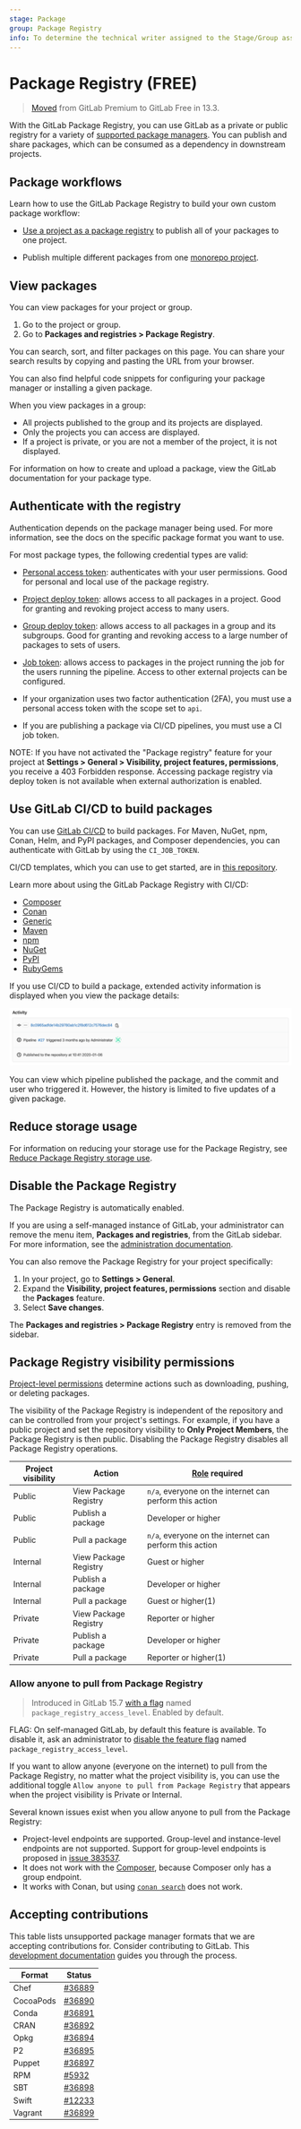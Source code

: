```yaml
---
stage: Package
group: Package Registry
info: To determine the technical writer assigned to the Stage/Group associated with this page, see https://about.gitlab.com/handbook/product/ux/technical-writing/#assignments
---
```


# Package Registry **(FREE)**

> [Moved](https://gitlab.com/gitlab-org/gitlab/-/issues/221259) from GitLab Premium to GitLab Free in 13.3.

With the GitLab Package Registry, you can use GitLab as a private or public registry for a variety
of [supported package managers](supported_package_managers.md).
You can publish and share packages, which can be consumed as a dependency in downstream projects.

## Package workflows

Learn how to use the GitLab Package Registry to build your own custom package workflow:

- [Use a project as a package registry](../workflows/project_registry.md)
  to publish all of your packages to one project.

- Publish multiple different packages from one [monorepo project](../workflows/working_with_monorepos.md).

## View packages

You can view packages for your project or group.

1. Go to the project or group.
1. Go to **Packages and registries > Package Registry**.

You can search, sort, and filter packages on this page. You can share your search results by copying
and pasting the URL from your browser.

You can also find helpful code snippets for configuring your package manager or installing a given package.

When you view packages in a group:

- All projects published to the group and its projects are displayed.
- Only the projects you can access are displayed.
- If a project is private, or you are not a member of the project, it is not displayed.

For information on how to create and upload a package, view the GitLab documentation for your package type.

## Authenticate with the registry

Authentication depends on the package manager being used. For more information, see the docs on the
specific package format you want to use.

For most package types, the following credential types are valid:

- [Personal access token](../../profile/personal_access_tokens.md):
  authenticates with your user permissions. Good for personal and local use of the package registry.
- [Project deploy token](../../project/deploy_tokens/index.md):
  allows access to all packages in a project. Good for granting and revoking project access to many
  users.
- [Group deploy token](../../project/deploy_tokens/index.md):
  allows access to all packages in a group and its subgroups. Good for granting and revoking access
  to a large number of packages to sets of users.
- [Job token](../../../ci/jobs/ci_job_token.md):
  allows access to packages in the project running the job for the users running the pipeline.
  Access to other external projects can be configured.

- If your organization uses two factor authentication (2FA), you must use a personal access token with the scope set to `api`.
- If you are publishing a package via CI/CD pipelines, you must use a CI job token.

NOTE:
If you have not activated the "Package registry" feature for your project at **Settings > General > Visibility, project features, permissions**, you receive a 403 Forbidden response.
Accessing package registry via deploy token is not available when external authorization is enabled.

## Use GitLab CI/CD to build packages

You can use [GitLab CI/CD](../../../ci/index.md) to build packages.
For Maven, NuGet, npm, Conan, Helm, and PyPI packages, and Composer dependencies, you can
authenticate with GitLab by using the `CI_JOB_TOKEN`.

CI/CD templates, which you can use to get started, are in [this repository](https://gitlab.com/gitlab-org/gitlab/-/tree/master/lib/gitlab/ci/templates).

Learn more about using the GitLab Package Registry with CI/CD:

- [Composer](../composer_repository/index.md#publish-a-composer-package-by-using-cicd)
- [Conan](../conan_repository/index.md#publish-a-conan-package-by-using-cicd)
- [Generic](../generic_packages/index.md#publish-a-generic-package-by-using-cicd)
- [Maven](../maven_repository/index.md#create-maven-packages-with-gitlab-cicd)
- [npm](../npm_registry/index.md#publishing-a-package-via-a-cicd-pipeline)
- [NuGet](../nuget_repository/index.md#publish-a-nuget-package-by-using-cicd)
- [PyPI](../pypi_repository/index.md#authenticate-with-a-ci-job-token)
- [RubyGems](../rubygems_registry/index.md#authenticate-with-a-ci-job-token)

If you use CI/CD to build a package, extended activity information is displayed
when you view the package details:

![Package CI/CD activity](img/package_activity_v12_10.png)

You can view which pipeline published the package, and the commit and user who triggered it. However, the history is limited to five updates of a given package.

## Reduce storage usage

For information on reducing your storage use for the Package Registry, see
[Reduce Package Registry storage use](reduce_package_registry_storage.md).

## Disable the Package Registry

The Package Registry is automatically enabled.

If you are using a self-managed instance of GitLab, your administrator can remove
the menu item, **Packages and registries**, from the GitLab sidebar. For more information,
see the [administration documentation](../../../administration/packages/index.md).

You can also remove the Package Registry for your project specifically:

1. In your project, go to **Settings > General**.
1. Expand the **Visibility, project features, permissions** section and disable the
   **Packages** feature.
1. Select **Save changes**.

The **Packages and registries > Package Registry** entry is removed from the sidebar.

## Package Registry visibility permissions

[Project-level permissions](../../permissions.md)
determine actions such as downloading, pushing, or deleting packages.

The visibility of the Package Registry is independent of the repository and can be controlled from
your project's settings. For example, if you have a public project and set the repository visibility
to **Only Project Members**, the Package Registry is then public. Disabling the Package
Registry disables all Package Registry operations.

| Project visibility | Action                | [Role](../../permissions.md#roles) required             |
|--------------------|-----------------------|---------------------------------------------------------|
| Public             | View Package Registry | `n/a`, everyone on the internet can perform this action |
| Public             | Publish a package     | Developer or higher                                     |
| Public             | Pull a package        | `n/a`, everyone on the internet can perform this action |
| Internal           | View Package Registry | Guest or higher                                         |
| Internal           | Publish a package     | Developer or higher                                     |
| Internal           | Pull a package        | Guest or higher(1)                                      |
| Private            | View Package Registry | Reporter or higher                                      |
| Private            | Publish a package     | Developer or higher                                     |
| Private            | Pull a package        | Reporter or higher(1)                                   |

### Allow anyone to pull from Package Registry

> Introduced in GitLab 15.7 [with a flag](../../../administration/feature_flags.md) named `package_registry_access_level`. Enabled by default.

FLAG:
On self-managed GitLab, by default this feature is available. To disable it,
ask an administrator to [disable the feature flag](../../../administration/feature_flags.md) named `package_registry_access_level`.

If you want to allow anyone (everyone on the internet) to pull from the Package Registry, no matter what the project visibility is, you can use the additional toggle `Allow anyone to pull from Package Registry` that appears when the project visibility is Private or Internal.

Several known issues exist when you allow anyone to pull from the Package Registry:

- Project-level endpoints are supported. Group-level and instance-level endpoints are not supported. Support for group-level endpoints is proposed in [issue 383537](https://gitlab.com/gitlab-org/gitlab/-/issues/383537).
- It does not work with the [Composer](../composer_repository/index.md#install-a-composer-package), because Composer only has a group endpoint.
- It works with Conan, but using [`conan search`](../conan_repository/index.md#search-for-conan-packages-in-the-package-registry) does not work.

## Accepting contributions

This table lists unsupported package manager formats that we are accepting contributions for.
Consider contributing to GitLab. This [development documentation](../../../development/packages/index.md)
guides you through the process.

<!-- vale gitlab.Spelling = NO -->

| Format    | Status                                                        |
| --------- | ------------------------------------------------------------- |
| Chef      | [#36889](https://gitlab.com/gitlab-org/gitlab/-/issues/36889) |
| CocoaPods | [#36890](https://gitlab.com/gitlab-org/gitlab/-/issues/36890) |
| Conda     | [#36891](https://gitlab.com/gitlab-org/gitlab/-/issues/36891) |
| CRAN      | [#36892](https://gitlab.com/gitlab-org/gitlab/-/issues/36892) |
| Opkg      | [#36894](https://gitlab.com/gitlab-org/gitlab/-/issues/36894) |
| P2        | [#36895](https://gitlab.com/gitlab-org/gitlab/-/issues/36895) |
| Puppet    | [#36897](https://gitlab.com/gitlab-org/gitlab/-/issues/36897) |
| RPM       | [#5932](https://gitlab.com/groups/gitlab-org/-/epics/5128)    |
| SBT       | [#36898](https://gitlab.com/gitlab-org/gitlab/-/issues/36898) |
| Swift     | [#12233](https://gitlab.com/gitlab-org/gitlab/-/issues/12233) |
| Vagrant   | [#36899](https://gitlab.com/gitlab-org/gitlab/-/issues/36899) |

<!-- vale gitlab.Spelling = YES -->
